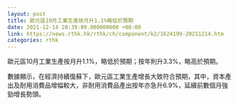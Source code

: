 ```yaml
---
layout: post
title: 歐元區10月工業生產按月升1.1%略低於預期
date: 2021-12-14 20:39:09.000000000 +08:00
link: https://news.rthk.hk/rthk/ch/component/k2/1624199-20211214.htm
categories: rthk
---
```


歐元區10月工業生產按月升1.1%，略低於預期；按年則升3.3%，略高於預期。

數據顯示，在經濟持續復蘇下，歐元區工業生產增長大致符合預期，其中，資本產出及耐用消費品增幅較大，非耐用消費品產出按年亦急升6.9%，延續前數個月強勁增長勢頭。
